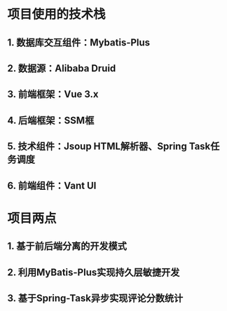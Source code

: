 # 项目使用的技术栈
## 1. 数据库交互组件：Mybatis-Plus
## 2. 数据源：Alibaba Druid
## 3. 前端框架：Vue 3.x
## 4. 后端框架：SSM框
## 5. 技术组件：Jsoup HTML解析器、Spring Task任务调度
## 6. 前端组件：Vant UI

# 项目两点
## 1. 基于前后端分离的开发模式
## 2. 利用MyBatis-Plus实现持久层敏捷开发
## 3. 基于Spring-Task异步实现评论分数统计